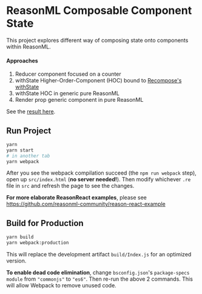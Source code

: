 # ReasonML Composable Component State

This project explores different way of composing state onto components within ReasonML.

#### Approaches

1.  Reducer component focused on a counter
1.  withState Higher-Order-Component (HOC) bound to [Recompose's withState](https://github.com/acdlite/recompose/blob/master/docs/API.md#withstate)
1.  withState HOC in generic pure ReasonML
1.  Render prop generic component in pure ReasonML

See the [result here](https://marcelcutts.github.io/ComposableStateRE/).

## Run Project

```sh
yarn
yarn start
# in another tab
yarn webpack
```

After you see the webpack compilation succeed (the `npm run webpack` step), open up `src/index.html` (**no server needed!**). Then modify whichever `.re` file in `src` and refresh the page to see the changes.

**For more elaborate ReasonReact examples**, please see https://github.com/reasonml-community/reason-react-example

## Build for Production

```sh
yarn build
yarn webpack:production
```

This will replace the development artifact `build/Index.js` for an optimized version.

**To enable dead code elimination**, change `bsconfig.json`'s `package-specs` `module` from `"commonjs"` to `"es6"`. Then re-run the above 2 commands. This will allow Webpack to remove unused code.
